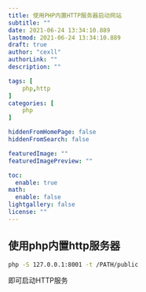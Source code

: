 ```yaml
---
title: 使用PHP内置HTTP服务器启动网站
subtitle: ""
date: 2021-06-24 13:34:10.889
lastmod: 2021-06-24 13:34:10.889
draft: true
author: "cexll"
authorLink: ""
description: ""

tags: [
    php,http
]
categories: [
    php
]

hiddenFromHomePage: false
hiddenFromSearch: false

featuredImage: ""
featuredImagePreview: ""

toc:
  enable: true
math:
  enable: false
lightgallery: false
license: ""
---
```


<!--more-->


## 使用php内置http服务器

```bash
php -S 127.0.0.1:8001 -t /PATH/public
```

即可启动HTTP服务